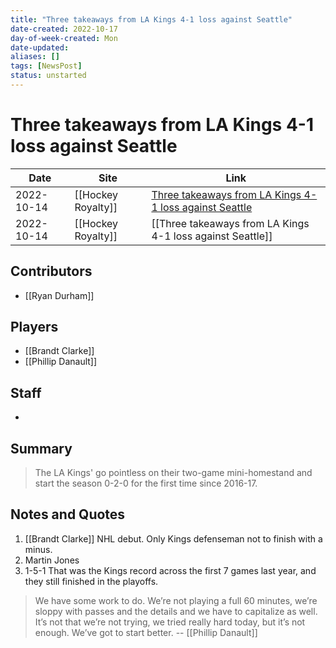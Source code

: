 ```yaml
---
title: "Three takeaways from LA Kings 4-1 loss against Seattle"
date-created: 2022-10-17
day-of-week-created: Mon
date-updated: 
aliases: []
tags: [NewsPost]
status: unstarted
---
```


# Three takeaways from LA Kings 4-1 loss against Seattle

| Date       | Site               | Link                                                                                                                                                   |
| ---------- | ------------------ | ------------------------------------------------------------------------------------------------------------------------------------------------------ |
| 2022-10-14 | [[Hockey Royalty]] | [Three takeaways from LA Kings 4-1 loss against Seattle](https://hockeyroyalty.com/2022/10/14/three-takeaways-from-la-kings-4-1-loss-against-seattle/) |
| 2022-10-14 | [[Hockey Royalty]] | [[Three takeaways from LA Kings 4-1 loss against Seattle]]                                                                                             |

## Contributors
- [[Ryan Durham]]


## Players
- [[Brandt Clarke]]
- [[Phillip Danault]]


## Staff
- 


## Summary
> The LA Kings' go pointless on their two-game mini-homestand and start the season 0-2-0 for the first time since 2016-17.


## Notes and Quotes
1) [[Brandt Clarke]]
   NHL debut. Only Kings defenseman not to finish with a minus.
2) Martin Jones
3) 1-5-1
   That was the Kings record across the first 7 games last year, and they still finished in the playoffs.

> We have some work to do. We’re not playing a full 60 minutes, we’re sloppy with passes and the details and we have to capitalize as well. It’s not that we’re not trying, we tried really hard today, but it’s not enough. We’ve got to start better. -- [[Phillip Danault]]


